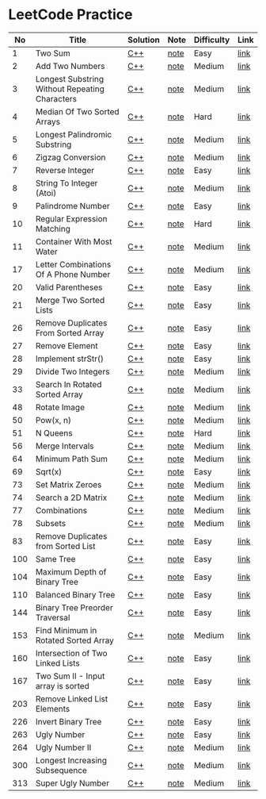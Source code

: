# LeetCode Practice

| No  | Title           | Solution                                     | Note                             | Difficulty | Link                                                   |
| --- | --------------- | -------------------------------------------- | -------------------------------- | ---------- | ------------------------------------------------------ |
| 1   | Two Sum         | [C++](problems/two_sum/solution.hpp)         | [note](problems/two_sum)         | Easy       | [link](https://leetcode.com/problems/two-sum/)         |
| 2   | Add Two Numbers | [C++](problems/add_two_numbers/solution.hpp) | [note](problems/add_two_numbers) | Medium     | [link](https://leetcode.com/problems/add-two-numbers/) |
| 3   | Longest Substring Without Repeating Characters | [C++](problems/longest_substring_without_repeating_characters/solution.hpp) | [note](problems/longest_substring_without_repeating_characters) | Medium     | [link](https://leetcode.com/problems/longest-substring-without-repeating-characters/) |
| 4   | Median Of Two Sorted Arrays | [C++](problems/median_of_two_sorted_arrays/solution.hpp) | [note](problems/median_of_two_sorted_arrays) | Hard     | [link](https://leetcode.com/problems/median-of-two-sorted-arrays/) |
| 5   | Longest Palindromic Substring | [C++](problems/longest_palindromic_substring/solution.hpp) | [note](problems/longest_palindromic_substring) | Medium     | [link](https://leetcode.com/problems/longest-palindromic-substring/) |
| 6   | Zigzag Conversion | [C++](problems/zigzag_conversion/solution.hpp) | [note](problems/zigzag_conversion) | Medium     | [link](https://leetcode.com/problems/zigzag-conversion/) |
| 7   | Reverse Integer | [C++](problems/reverse_integer/solution.hpp) | [note](problems/reverse_integer) | Easy     | [link](https://leetcode.com/problems/reverse-integer/) |
| 8   | String To Integer (Atoi) | [C++](problems/string_to_integer_atoi/solution.hpp) | [note](problems/string_to_integer_atoi) | Medium     | [link](https://leetcode.com/problems/string-to-integer-atoi/) |
| 9   | Palindrome Number | [C++](problems/palindrome_number/solution.hpp) | [note](problems/palindrome_number) | Easy     | [link](https://leetcode.com/problems/palindrome-number/) |
| 10  | Regular Expression Matching | [C++](problems/regular_expression_matching/solution.hpp) | [note](problems/regular_expression_matching) | Hard     | [link](https://leetcode.com/problems/regular-expression-matching/) |
| 11  | Container With Most Water | [C++](problems/container_with_most_water/solution.hpp) | [note](problems/container_with_most_water) | Medium     | [link](https://leetcode.com/problems/container-with-most-water/) |
| 17  | Letter Combinations Of A Phone Number | [C++](problems/letter_combinations_of_a_phone_number/solution.hpp) | [note](problems/letter_combinations_of_a_phone_number) | Medium     | [link](https://leetcode.com/problems/letter-combinations-of-a-phone-number/) |
| 20  | Valid Parentheses | [C++](problems/valid_parentheses/solution.hpp) | [note](problems/valid_parentheses) | Easy     | [link](https://leetcode.com/problems/valid-parentheses/) |
| 21  | Merge Two Sorted Lists | [C++](problems/merge_two_sorted_lists/solution.hpp) | [note](problems/merge_two_sorted_lists) | Easy     | [link](https://leetcode.com/problems/merge-two-sorted-lists/) |
| 26  | Remove Duplicates From Sorted Array | [C++](problems/remove_duplicates_from_sorted_array/solution.hpp) | [note](problems/remove_duplicates_from_sorted_array) | Easy     | [link](https://leetcode.com/problems/remove-duplicates-from-sorted-array/) |
| 27  | Remove Element | [C++](problems/remove_element/solution.hpp) | [note](problems/remove_element) | Easy     | [link](https://leetcode.com/problems/remove-element/) |
| 28  | Implement strStr() | [C++](problems/implement_strstr/solution.hpp) | [note](problems/implement_strstr) | Easy     | [link](https://leetcode.com/problems/implement-strstr/) |
| 29  | Divide Two Integers | [C++](problems/divide_two_integers/solution.hpp) | [note](problems/divide_two_integers) | Medium     | [link](https://leetcode.com/problems/divide-two-integers/) |
| 33  | Search In Rotated Sorted Array | [C++](problems/search_in_rotated_sorted_array/solution.hpp) | [note](problems/search_in_rotated_sorted_array) | Medium     | [link](https://leetcode.com/problems/search-in-rotated-sorted-array/) |
| 48  | Rotate Image | [C++](problems/rotate_image/solution.hpp) | [note](problems/rotate_image) | Medium     | [link](https://leetcode.com/problems/rotate-image/) |
| 50  | Pow(x, n) | [C++](problems/powx_n/solution.hpp) | [note](problems/powx_n) | Medium     | [link](https://leetcode.com/problems/powx-n/) |
| 51  | N Queens | [C++](problems/n_queens/solution.hpp) | [note](problems/n_queens) | Hard     | [link](https://leetcode.com/problems/n-queens/) |
| 56  | Merge Intervals | [C++](problems/merge_intervals/solution.hpp) | [note](problems/merge_intervals) | Medium     | [link](https://leetcode.com/problems/merge-intervals/) |
| 64  | Minimum Path Sum | [C++](problems/minimum_path_sum/solution.hpp) | [note](problems/minimum_path_sum) | Medium     | [link](https://leetcode.com/problems/minimum-path-sum/) |
| 69  | Sqrt(x) | [C++](problems/sqrtx/solution.hpp) | [note](problems/sqrtx) | Easy     | [link](https://leetcode.com/problems/sqrtx/) |
| 73  | Set Matrix Zeroes | [C++](problems/set_matrix_zeroes/solution.hpp) | [note](problems/set_matrix_zeroes) | Medium     | [link](https://leetcode.com/problems/set-matrix-zeroes/) |
| 74  | Search a 2D Matrix | [C++](problems/search_a_2d_matrix/solution.hpp) | [note](problems/search_a_2d_matrix) | Medium     | [link](https://leetcode.com/problems/search-a-2d-matrix/) |
| 77  | Combinations | [C++](problems/combinations/solution.hpp) | [note](problems/combinations) | Medium     | [link](https://leetcode.com/problems/combinations/) |
| 78  | Subsets | [C++](problems/subsets/solution.hpp) | [note](problems/subsets) | Medium     | [link](https://leetcode.com/problems/subsets/) |
| 83  | Remove Duplicates from Sorted List | [C++](problems/remove_duplicates_from_sorted_list/solution.hpp) | [note](problems/remove_duplicates_from_sorted_list) | Easy     | [link](https://leetcode.com/problems/remove-duplicates-from-sorted-list/) |
| 100 | Same Tree | [C++](problems/same_tree/solution.hpp) | [note](problems/same_tree) | Easy     | [link](https://leetcode.com/problems/same-tree/) |
| 104 | Maximum Depth of Binary Tree | [C++](problems/maximum_depth_of_binary_tree/solution.hpp) | [note](problems/maximum_depth_of_binary_tree) | Easy     | [link](https://leetcode.com/problems/maximum-depth-of-binary-tree/) |
| 110 | Balanced Binary Tree | [C++](problems/balanced_binary_tree/solution.hpp) | [note](problems/balanced_binary_tree) | Easy     | [link](https://leetcode.com/problems/balanced-binary-tree/) |
| 144 | Binary Tree Preorder Traversal | [C++](problems/binary_tree_preorder_traversal/solution.hpp) | [note](problems/binary_tree_preorder_traversal) | Easy     | [link](https://leetcode.com/problems/binary-tree-preorder-traversal/) |
| 153 | Find Minimum in Rotated Sorted Array | [C++](problems/find_minimum_in_rotated_sorted_array/solution.hpp) | [note](problems/find_minimum_in_rotated_sorted_array) | Medium     | [link](https://leetcode.com/problems/find-minimum-in-rotated-sorted-array/) |
| 160 | Intersection of Two Linked Lists | [C++](problems/intersection_of_two_linked_lists/solution.hpp) | [note](problems/intersection_of_two_linked_lists) | Easy     | [link](https://leetcode.com/problems/intersection-of-two-linked-lists/) |
| 167 | Two Sum II - Input array is sorted | [C++](problems/two_sum_ii_input_array_is_sorted/solution.hpp) | [note](problems/two_sum_ii_input_array_is_sorted) | Easy     | [link](https://leetcode.com/problems/two-sum-ii-input-array-is-sorted/) |
| 203 | Remove Linked List Elements | [C++](problems/remove_linked_list_elements/solution.hpp) | [note](problems/remove_linked_list_elements) | Easy     | [link](https://leetcode.com/problems/remove-linked-list-elements/) |
| 226 | Invert Binary Tree | [C++](problems/invert_binary_tree/solution.hpp) | [note](problems/invert_binary_tree) | Easy     | [link](https://leetcode.com/problems/invert-binary-tree/) |
| 263 | Ugly Number | [C++](problems/ugly_number/solution.hpp) | [note](problems/ugly_number) | Easy     | [link](https://leetcode.com/problems/ugly-number/) |
| 264 | Ugly Number II | [C++](problems/ugly_number_ii/solution.hpp) | [note](problems/ugly_number_ii) | Medium     | [link](https://leetcode.com/problems/ugly-number-ii/) |
| 300 | Longest Increasing Subsequence | [C++](problems/longest_increasing_subsequence/solution.hpp) | [note](problems/longest_increasing_subsequence) | Medium     | [link](https://leetcode.com/problems/longest-increasing-subsequence/) |
| 313 | Super Ugly Number | [C++](problems/super_ugly_number/solution.hpp) | [note](problems/super_ugly_number) | Medium     | [link](https://leetcode.com/problems/super-ugly-number/) |
